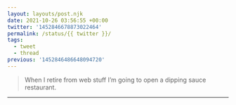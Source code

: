 ```yaml
---
layout: layouts/post.njk
date: 2021-10-26 03:56:55 +00:00
twitter: '1452846678873022464'
permalink: /status/{{ twitter }}/
tags: 
  - tweet
  - thread
previous: '1452846486648094720'
---
```


> When I retire from web stuff I’m going to open a dipping sauce restaurant.

---
